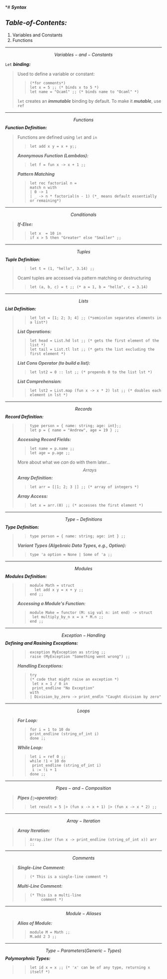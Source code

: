 *# ***Syntax***
## ***Table-of-Contents:***
1. Variables and Constants
2. Functions 
-----------------------------------

$$ Variables-and-Constants $$

`Let` ***binding:***
> Used to define a variable or constant:
>> ```
>> (*for comments*)
>> let x = 5 ;; (* binds x to 5 *) 
>> let name = "Ocaml" ;; (* binds name to "Ocaml" *)
>>```
> `let` creates an ***immutable*** binding by default. To make it ***mutable***, use `ref`

------------------------------------------
$$ Functions $$
***Function Definition:***
> Functions are defined using `let` and `in`
>>```
>>let add x y = x + y;;
>>```
> ***Anonymous Function (Lambdas):***
>>```
>> let f = fun x -> x + 1 ;;
>>```
> ***Pattern Matching*** 
>>```
>> let rec factorial n = 
>> match n with
>> | 0 -> 1
>> | _ -> n * factorial(n - 1) (*_ means default essentially or remaining*)
>>```
------------------------------------------
$$ Conditionals $$
> ***If-Else:***
>>```
>> let x  = 10 in
>> if x > 5 then "Greater" else "Smaller" ;;
>>```
---------------------------------------
$$ Tuples $$
***Tuple Definition:***
>
>>```
>> let t = (1, "hello", 3.14) ;;
>>```
> Ocaml tuples are accessed via pattern matching or destructuring
>>```
>> let (a, b, c) = t ;; (* a = 1, b = "hello", c = 3.14)
>>```
-------------------------------------------
$$ Lists $$
***List Definition:***
>>```
>> let lst = [1; 2; 3; 4] ;; (*semicolon separates elements in a list*)
>>```
> ***List Operations:***
>> 
>>```
>> let head = List.hd lst ;; (* gets the first element of the list *)
>> let tail = List.tl lst ;; (* gets the list excluding the first element *) 
>>```
> ***List Cons Operator (to build a list):***
>>```
>> let lst2 = 0 :: lst ;; (* prepends 0 to the list lst *)
>>```
> ***List Comprehension:***
>>```
>> let lst2 = List.map (fun x -> x * 2) lst ;; (* doubles each element in lst *)
>>```
-----------------------------------------
$$ Records $$
***Record Definition:***
>>```
>> type person = { name: string; age: int};;
>> let p = { name = "Andrew", age = 19 } ;;
>>```
> ***Accessing Record Fields:***
>>```
>> let name = p.name ;;
>> let age = p.age ;;
>>```
> More about what we *can* do with them later...
$$ Arrays $$
***Array Definition:***
>>```
>> let arr = [|1; 2; 3 |] ;; (* array of integers *)
>>```
> ***Array Access:***
>>```
>> let x = arr.(0) ;; (* accesses the first element *)
>>```
-----------------------------------------
$$ Type-Definitions $$
***Type Definition:***
>>```
>> type person = { name: string; age: int } ;;
>>```
> ***Variant Types (Algebraic Data Types, e.g., Option):***
>>```
>> type 'a option = None | Some of 'a ;; 
>>```
-----------------------------------------
$$ Modules $$
***Modules Definition:***
>>```
>> module Math = struct
>>   let add x y = x + y ;;
>> end ;;
>>```
> ***Accessing a Module's Function:***
>>```
>> module Make = functor (M: sig val n: int end) -> struct
>>  let multiply_by_n x = x * M.n ;;
>> end ;;
>>```
-----------------------------------------
$$ Exception-Handling $$
***Defining and Rasining Exceptions:***
>>```
>> exception MyException as string ;;
>> raise (MyException "Something went wrong") ;;
>>```
>***Handling Exceptions:***
>>```
>> try
>> (* code that might raise an exception *)
>>  let x = 1 / 0 in
>>  print_endline "No Exception"
>> with
>> | Division_by_zero -> print_endln "Caught division by zero"
>>```
-----------------------------------------
$$ Loops $$
> ***For Loop:***
>>```
>> for i = 1 to 10 do
>> print_endline (string_of_int i)
>> done ;;
>>```
> ***While Loop:***
>>```
>> let i = ref 0 ;;
>> while !1 < 10 do
>>  print_endline (string_of_int i)
>>  i := !i + 1
>> done ;;
>>```
-----------------------------------------
$$ Pipes-and-Composition $$
> ***Pipes (`|>`operator)***:
>>```
>> let result = 5 |> (fun x -> x + 1) |> (fun x -> x * 2) ;;
>>```
-----------------------------------------
$$ Array-Iteration $$
>***Array Iteration:***
>>```
>> Array.iter (fun x -> print_endline (string_of_int x)) arr ;;
>>```
-----------------------------------------
$$ Comments $$
>***Single-Line Comment:***
>>```
>> (* This is a single-line comment *)
>>```
>***Multi-Line Comment:***
>>```
>> (* This is a multi-line
>>      comment *)
>>```
-----------------------------------------
$$ Module-Aliases $$
>***Alias of Module:***
>>```
>> module M = Math ;;
>> M.add 2 3 ;;
>>```
-----------------------------------------
$$ Type-Parameters (Generic-Types) $$
***Polymorphnic Types:***
>>```
>> let id x = x ;; (* 'x' can be of any type, returning x itself *)
>>```
